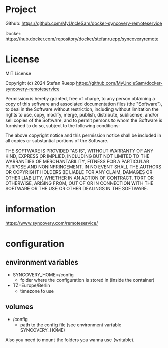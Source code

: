 # Project

Github: https://github.com/MyUncleSam/docker-syncovery-remoteservice

Docker: https://hub.docker.com/repository/docker/stefanruepp/syncoveryremote

# License

MIT License

Copyright (c) 2024 Stefan Ruepp https://github.com/MyUncleSam/docker-syncovery-remoteservice

Permission is hereby granted, free of charge, to any person obtaining a copy
of this software and associated documentation files (the "Software"), to deal
in the Software without restriction, including without limitation the rights
to use, copy, modify, merge, publish, distribute, sublicense, and/or sell
copies of the Software, and to permit persons to whom the Software is
furnished to do so, subject to the following conditions:

The above copyright notice and this permission notice shall be included in all
copies or substantial portions of the Software.

THE SOFTWARE IS PROVIDED "AS IS", WITHOUT WARRANTY OF ANY KIND, EXPRESS OR
IMPLIED, INCLUDING BUT NOT LIMITED TO THE WARRANTIES OF MERCHANTABILITY,
FITNESS FOR A PARTICULAR PURPOSE AND NONINFRINGEMENT. IN NO EVENT SHALL THE
AUTHORS OR COPYRIGHT HOLDERS BE LIABLE FOR ANY CLAIM, DAMAGES OR OTHER
LIABILITY, WHETHER IN AN ACTION OF CONTRACT, TORT OR OTHERWISE, ARISING FROM,
OUT OF OR IN CONNECTION WITH THE SOFTWARE OR THE USE OR OTHER DEALINGS IN THE
SOFTWARE.

# information

https://www.syncovery.com/remoteservice/

# configuration

## environment variables

- SYNCOVERY_HOME=/config
  - folder where the configuration is stored in (inside the container)
- TZ=Europe/Berlin
  - timezone to use

## volumes

- /config
  - path to the config file (see environment variable SYNCOVERY_HOME)

Also you need to mount the folders you wanna use (writable).
